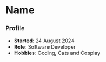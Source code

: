 # Name

### Profile
- **Started**: 24 August 2024
- **Role**: Software Developer
- **Hobbies**: Coding, Cats and Cosplay
